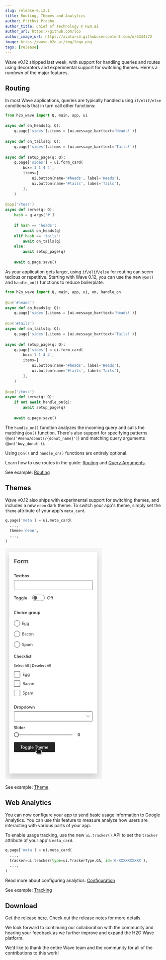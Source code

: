 ```yaml
---
slug: release-0.12.1
title: Routing, Themes and Analytics 
author: Prithvi Prabhu
author_title: Chief of Technology @ H2O.ai
author_url: https://github.com/lo5
author_image_url: https://avatars3.githubusercontent.com/u/6334572
image: https://wave.h2o.ai/img/logo.png
tags: [release]
---
```


Wave v0.12 shipped last week, with support for handling queries and routes using decorators and experimental support for switching themes. Here's a rundown of the major features. 

<!--truncate-->

## Routing

In most Wave applications, queries are typically handled using `if/elif/else` conditionals that in turn call other functions:


```py {23,25,27}
from h2o_wave import Q, main, app, ui

async def on_heads(q: Q):
    q.page['sides'].items = [ui.message_bar(text='Heads!')]

async def on_tails(q: Q):
    q.page['sides'].items = [ui.message_bar(text='Tails!')]

async def setup_page(q: Q):
    q.page['sides'] = ui.form_card(
        box='1 1 4 4',
        items=[
            ui.button(name='#heads', label='Heads'),
            ui.button(name='#tails', label='Tails'),
        ],
    )

@app('/toss')
async def serve(q: Q):
    hash = q.args['#']

    if hash == 'heads':
        await on_heads(q)
    elif hash == 'tails':
        await on_tails(q)
    else:
        await setup_page(q)

    await q.page.save()
```

As your application gets larger, using `if/elif/else` for routing can seem tedious or repetitive. Starting with Wave 0.12, you can use the new `@on()` and `handle_on()` functions to reduce boilerplate:


```py {3,7,22}
from h2o_wave import Q, main, app, ui, on, handle_on

@on('#heads')
async def on_heads(q: Q):
    q.page['sides'].items = [ui.message_bar(text='Heads!')]

@on('#tails')
async def on_tails(q: Q):
    q.page['sides'].items = [ui.message_bar(text='Tails!')]

async def setup_page(q: Q):
    q.page['sides'] = ui.form_card(
        box='1 1 4 4',
        items=[
            ui.button(name='#heads', label='Heads'),
            ui.button(name='#tails', label='Tails'),
        ],
    )

@app('/toss')
async def serve(q: Q):
    if not await handle_on(q):
        await setup_page(q)

    await q.page.save()
```

The `handle_on()` function analyzes the incoming query and calls the matching `@on()` function. There's also support for specifying patterns (`@on('#menu/donuts/{donut_name}')`) and matching query arguments (`@on('buy_donut')`).

Using `@on()` and `handle_on()` functions are entirely optional.

Learn how to use routes in the guide: [Routing](../docs/routing) and [Query Arguments](../docs/arguments).

See example: [Routing](../docs/examples/routing)

## Themes

Wave v0.12 also ships with experimental support for switching themes, and includes a new `neon` dark theme. To switch your app's theme, simply set the `theme` attribute of your app's `meta_card`.

```py {3}
q.page['meta'] = ui.meta_card(
  ..., 
  theme='neon', 
  ...,
)
```

![theme](assets/2021-02-12/toggle-theme.gif)

See example: [Theme](../docs/examples/meta-theme)

## Web Analytics

You can now configure your app to send basic usage information to Google Analytics. You can use this feature to measure analyze how users are interacting with various parts of your app.

To enable usage tracking, use the new `ui.tracker()` API to set the `tracker` attribute of your app's `meta_card`.

```py {2}
q.page['meta'] = ui.meta_card(
  ..., 
  tracker=ui.tracker(type=ui.TrackerType.GA, id='G-XXXXXXXXXX'),
  ...,
)
```

Read more about configuring analytics: [Configuration](../docs/configuration#web-analytics)

See example: [Tracking](../docs/examples/meta-tracking)

## Download

Get the release [here](https://github.com/h2oai/wave/releases/latest). Check out the release notes for more details.

We look forward to continuing our collaboration with the community and hearing your feedback as we further improve and expand the H2O Wave platform.

We’d like to thank the entire Wave team and the community for all of the contributions to this work!


